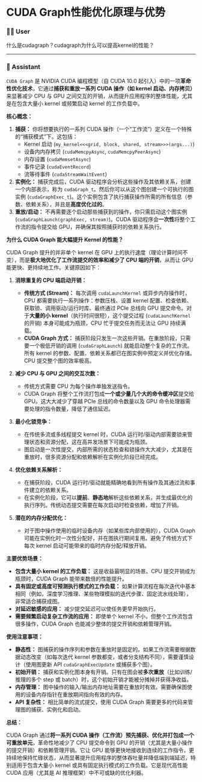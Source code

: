 # CUDA Graph性能优化原理与优势

### 🧑‍💻 User

什么是cudagraph？cudagraph为什么可以提高kernel的性能？

---

### 🤖 Assistant

`CUDA Graph` 是 NVIDIA CUDA 编程模型（自 CUDA 10.0 起引入）中的一项**革命性优化技术**，它通过**捕获和重放一系列 CUDA 操作（如 kernel 启动、内存拷贝）** 来显著减少 CPU 与 GPU 之间交互的开销，从而提升应用程序的整体性能，尤其是在包含大量小 kernel 或频繁启动 kernel 的工作负载中。

**核心概念：**

1.  **捕获：** 你将想要执行的一系列 CUDA 操作（一个“工作流”）定义在一个特殊的“捕获模式”下。这包括：
    *   Kernel 启动 (`my_kernel<<<grid, block, shared, stream>>>(args...)`)
    *   设备内内存拷贝 (`cudaMemcpyAsync`, `cudaMemcpyPeerAsync`)
    *   内存设置 (`cudaMemsetAsync`)
    *   事件记录 (`cudaEventRecord`)
    *   流等待事件 (`cudaStreamWaitEvent`)
2.  **实例化：** 捕获完成后，CUDA 驱动程序会分析这些操作及其依赖关系，创建一个内部表示，称为 `cudaGraph_t`。然后你可以从这个图创建一个可执行的图实例 (`cudaGraphExec_t`)。这个实例包含了执行捕获操作所需的所有信息（参数、依赖关系），并且是**高度优化过的**。
3.  **重放/启动：** 不再需要逐个启动那些捕获到的操作，你只需启动这个图实例 (`cudaGraphLaunch(graphExec, stream)`)。CUDA 驱动程序会**一次性**将整个工作流的指令提交给 GPU，并确保其按照捕获时的依赖关系执行。

**为什么 CUDA Graph 能大幅提升 Kernel 的性能？**

CUDA Graph 提升的并非单个 kernel 在 GPU 上的执行速度（理论计算时间不变），而是**极大地优化了工作流提交的效率和减少了 CPU 端的开销**，从而让 GPU 能更快、更持续地工作。关键原因如下：

1.  **消除重复的 CPU 端启动开销：**
    *   **传统方式 (Stream)：** 每次调用 `cudaLaunchKernel` 或异步内存操作时，CPU 都需要执行一系列操作：参数压栈、设置 kernel 配置、检查依赖、获取锁、调用驱动/运行时库、最终通过 PCIe 总线向 GPU 提交命令。对于**大量的小 kernel**（执行时间很短），这个提交过程 (`cudaLaunchKernel` 的开销) 本身可能成为瓶颈，CPU 忙于提交任务而无法让 GPU 持续满载。
    *   **CUDA Graph 方式：** 捕获阶段只发生一次这些开销。在重放阶段，只需要一个极低开销的调用 (`cudaGraphLaunch`) 就能启动整个复杂的工作流。所有 kernel 的参数、配置、依赖关系都已在图实例中预定义并优化存储。CPU 提交整个图的效率极高。

2.  **减少 CPU 与 GPU 之间的交互次数：**
    *   传统方式需要 CPU 为每个操作单独发送指令。
    *   CUDA Graph 将整个工作流打包成**一个或少量几个大的命令缓冲区**提交给 GPU。这大大减少了穿越 PCIe 总线的命令数量以及 GPU 命令处理器需要处理的指令数量，降低了通信延迟。

3.  **最小化锁竞争：**
    *   在传统多流或多线程提交 kernel 时，CUDA 运行时/驱动内部需要锁来管理状态和资源分配，这在高并发场景下可能成为瓶颈。
    *   图启动是一次性提交，内部所需的状态检查和锁操作大大减少，尤其是在重放时，很多资源分配和依赖解析在实例化阶段已经完成。

4.  **优化依赖关系解析：**
    *   在捕获阶段，CUDA 运行时/驱动就能精确地看到所有操作及其通过流和事件建立的依赖关系。
    *   在实例化阶段，它可以**提前**、**静态地**解析这些依赖关系，并生成最优化的执行序列。传统动态提交需要在每次启动时检查依赖，增加了开销。

5.  **潜在的内存分配优化：**
    *   对于图中操作使用的临时设备内存（如某些库内部使用的），CUDA Graph 可能在实例化时一次性分配好，并在图执行期间复用。避免了传统方式下每次 kernel 启动可能带来的临时内存分配/释放开销。

**主要优势场景：**

*   **包含大量小 kernel 的工作负载：** 这是收益最明显的场景。CPU 提交开销成为瓶颈时，CUDA Graph 能带来数倍的性能提升。
*   **具有固定或高度可预测执行模式的工作负载：** 如果计算流程在每次迭代中基本相同（例如，深度学习推理、某些物理模拟的迭代步骤、固定流水线处理），非常适合捕获成图。
*   **对延迟敏感的应用：** 减少提交延迟可以使任务更早开始执行。
*   **需要频繁启动复杂工作流的应用：** 即使单个 kernel 不小，但整个工作流包含很多操作，CUDA Graph 也能减少整体的提交开销和依赖管理开销。

**使用注意事项：**

*   **静态性：** 图捕获的操作序列和参数在重放时是固定的。如果工作流需要根据数据动态改变（如每次迭代 kernel 参数都变，或者分支结构不同），需要谨慎设计（使用图更新 API `cudaGraphExecUpdate` 或捕获多个图）。
*   **初始开销：** 捕获和实例化图本身有开销。只有在图会被**多次重放**（比如训练/推理的多个 step 或 batch）时，这个初始开销才能被分摊掉并获得净收益。
*   **内存管理：** 图中操作的输入/输出内存地址需要在重放时有效。需要确保图使用的设备内存指针在重放期间指向有效的内存。
*   **API 复杂性：** 相比简单的流式提交，使用 CUDA Graph 需要更多的代码来管理图的捕获、实例化和启动。

**总结：**

CUDA Graph 通过**将一系列 CUDA 操作（工作流）预先捕获、优化并打包成一个可重放单元**，革命性地减少了 CPU 提交命令到 GPU 的开销（尤其是大量小操作的提交开销）和依赖管理开销。它让 GPU 能够更快地接收到连续的工作指令，更持续地保持忙碌状态，从而显著提升应用程序的整体吞吐量并降低端到端延迟，特别适用于包含大量小 kernel 或具有固定执行模式的工作负载。它是现代高性能 CUDA 应用（尤其是 AI 推理框架）中不可或缺的优化利器。